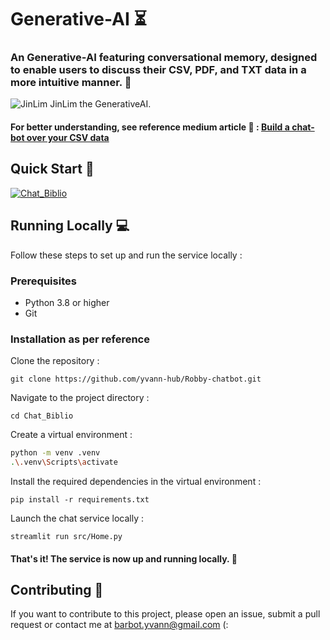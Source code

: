 # Generative-AI ⏳


### An Generative-AI featuring conversational memory, designed to enable users to discuss their CSV, PDF, and TXT data in a more intuitive manner. 🚀
![JinLim](jinlim-pic.png)
JinLim the GenerativeAI.

#### For better understanding, see reference medium article 🖖 : [Build a chat-bot over your CSV data](https://medium.com/@yvann-hub/build-a-chatbot-on-your-csv-data-with-langchain-and-openai-ed121f85f0cd)
 
## Quick Start 🚀

[![Chat_Biblio](https://img.shields.io/static/v1?label=JinLim-Chatbot&message=Visit%20Website&color=ffffff&labelColor=ADD8E6&style=for-the-badge)](https://robby-chatbot.streamlit.app/)


## Running Locally 💻
Follow these steps to set up and run the service locally :

### Prerequisites
- Python 3.8 or higher
- Git

### Installation as per reference
Clone the repository :

`git clone https://github.com/yvann-hub/Robby-chatbot.git`


Navigate to the project directory :

`cd Chat_Biblio`


Create a virtual environment :
```bash
python -m venv .venv
.\.venv\Scripts\activate
```

Install the required dependencies in the virtual environment :

`pip install -r requirements.txt`


Launch the chat service locally :

`streamlit run src/Home.py`

#### That's it! The service is now up and running locally. 🤗

## Contributing 🙌
If you want to contribute to this project, please open an issue, submit a pull request or contact me at barbot.yvann@gmail.com (:


